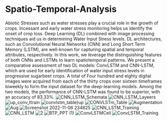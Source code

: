 # Spatio-Temporal-Analysis

Abiotic Stresses such as water stresses play a crucial
role in the growth of crops. Incessant and early water stress
monitoring helps us identify the onset of crop loss. Deep
Learning (DL) combined with image processing techniques aid
us in determining Water Input Stress levels. DL architectures,
such as Convolutional Neural Networks (CNN) and Long Short
Term Memory (LSTM), are well-known for capturing spatial
and temporal attributes, respectively. In this work, we leverage
the distinguishing features of both CNNs and LSTMs to learn
spatiotemporal patterns. We present a comparative assessment
of two DL models: ConvLSTM and CNN-LSTM, which are
used for early identification of water input stress levels in
progressive sugarbeet crops. A total of Four hundred and
eighty digital images were acquired from each of the thirty
crops over sixteen timeframes biweekly to form the input
dataset for the deep-learning models. Among the two models,
the performance of CNN-LSTM was found to be superior, with
an accuracy of 83.33%.
![CNN_LSTM_Schemata](https://user-images.githubusercontent.com/71250809/200382448-62ed8534-9d5e-4df3-a35c-4be8e8886e73.jpg)
![CNN_LSTM_Layeers](https://user-images.githubusercontent.com/71250809/200382458-48fea455-5ec4-45f4-a0c7-b60744ccc013.jpg)
![up_conv_ttrain](https://user-images.githubusercontent.com/71250809/200382466-737af097-c9b6-4fe8-9574-1127b571f1bd.jpg)
![convlstm_table)up](https://user-images.githubusercontent.com/71250809/200382471-47825405-ae1b-468e-a89f-05a9c79cc3b0.jpg)
![CONVLSTm_Table](https://user-images.githubusercontent.com/71250809/200382473-be9b9aaf-73ee-443c-8f06-738ed315d5a7.jpg)
![Augmentation](https://user-images.githubusercontent.com/71250809/200382501-470d6bfb-4e15-4327-b328-7824ff28ab8e.jpg)
![Aug](https://user-images.githubusercontent.com/71250809/200382509-ff525868-8d2c-47a8-9b84-97f4fe220356.jpg)
![Screenshot 2022-11-06 234625](https://user-images.githubusercontent.com/71250809/200382515-e51a7ea9-9d98-4ff9-b375-bbb6c60b269e.jpg)
![CNN_LSTM_Training](https://user-images.githubusercontent.com/71250809/200382559-f9f987e3-e7d5-4fa6-888f-94e7a75e4870.jpg)
![CNN_LSTM](https://user-images.githubusercontent.com/71250809/200382562-934220d6-8d36-4f42-82b1-e97978dd2835.jpg)
![2](https://user-images.githubusercontent.com/71250809/200382567-3c5922e8-d5db-4720-ba45-e725fd26bf6d.png)
![BTP_PPT (1)](https://user-images.githubusercontent.com/71250809/200382625-5d71e6a9-9b6c-4773-82af-2a04b4eabfa4.jpg)
![ConvLSTMCell](https://user-images.githubusercontent.com/71250809/200382633-13c4bf7d-c5aa-4a61-a87e-16247db68939.jpg)
![ConvLSTM_Training](https://user-images.githubusercontent.com/71250809/200382635-e9683eb0-7ccb-4407-8cfd-2db444a0d8b1.jpg)
